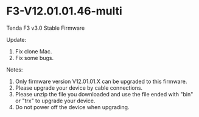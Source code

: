 # F3-V12.01.01.46-multi
Tenda F3 v3.0 Stable Firmware

Update:
1. Fix clone Mac.
2. Fix some bugs.

Notes:
1. Only firmware version V12.01.01.X can be upgraded to this firmware.
2. Please upgrade your device by cable connections.
3. Please unzip the file you downloaded and use the file ended with "bin" or "trx" to upgrade your device.
4. Do not power off the device when upgrading.
